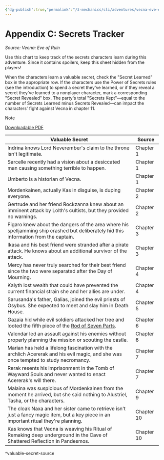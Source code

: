 ```yaml
---
{"dg-publish":true,"permalink":"/3-mechanics/cli/adventures/vecna-eve-of-ruin/15-appendix-c-secrets-tracker/","tags":["ttrpg-cli/compendium/src/5e/veor"],"noteIcon":""}
---
```


# Appendix C: Secrets Tracker
*Source: Vecna: Eve of Ruin* 

Use this chart to keep track of the secrets characters learn during this adventure. Since it contains spoilers, keep this sheet hidden from the players!

When the characters learn a valuable secret, check the "Secret Learned" box in the appropriate row. If the characters use the Power of Secrets rules (see the introduction) to spend a secret they've learned, or if they reveal a secret they've learned to a nonplayer character, mark a corresponding "Secret Revealed" box. The party's total "Secrets Kept"—equal to the number of Secrets Learned minus Secrets Revealed—can impact the characters' fight against Vecna in chapter 11.

> [!note]
> [Downloadable PDF](https://raw.githubusercontent.com/5etools-mirror-3/5etools-img/main/pdf/VEoR/secrets-tracker.pdf)

| Valuable Secret | Source |
|-----------------|--------|
| Indrina knows Lord Neverember's claim to the throne isn't legitimate. | Chapter 1 |
| Sarcelle recently had a vision about a desiccated man causing something terrible to happen. | Chapter 1 |
| Umberto is a historian of Vecna. | Chapter 1 |
| Mordenkainen, actually Kas in disguise, is duping everyone. | Chapter 2 |
| Gertrude and her friend Rockzanna knew about an imminent attack by Lolth's cultists, but they provided no warnings. | Chapter 2 |
| Figaro knew about the dangers of the area where his spelljamming ship crashed but deliberately hid this information from the captain. | Chapter 3 |
| Ikasa and his best friend were stranded after a pirate attack. He knows about an additional survivor of the attack. | Chapter 3 |
| Mercy has never truly searched for their best friend since the two were separated after the Day of Mourning. | Chapter 4 |
| Kalyth lost wealth that could have prevented the current financial strain she and her allies are under. | Chapter 4 |
| Sarusanda's father, Galias, joined the evil priests of Osybus. She expected to meet and slay him in Death House. | Chapter 5 |
| Gazaia hid while evil soldiers attacked her tree and looted the fifth piece of the [Rod of Seven Parts](3-Mechanics/CLI/items/rod-of-seven-parts-veor.md). | Chapter 6 |
| Valendar led an assault against his enemies without properly planning the mission or scouting the castle. | Chapter 6 |
| Marian has held a lifelong fascination with the archlich Acererak and his evil magic, and she was once tempted to study necromancy. | Chapter 7 |
| Rerak resents his imprisonment in the Tomb of Wayward Souls and never wanted to enact Acererak's will there. | Chapter 7 |
| Malaina was suspicious of Mordenkainen from the moment he arrived, but she said nothing to Alustriel, Tasha, or the characters. | Chapter 9 |
| The cloak Naxa and her sister came to retrieve isn't just a fancy magic item, but a key piece in an important ritual they're planning. | Chapter 10 |
| Kas knows that Vecna is weaving his Ritual of Remaking deep underground in the Cave of Shattered Reflection in Pandesmos. | Chapter 10 |
^valuable-secret-source